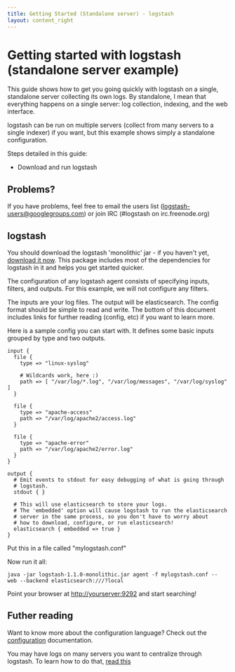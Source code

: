 ```yaml
---
title: Getting Started (Standalone server) - logstash
layout: content_right
---
```

# Getting started with logstash (standalone server example)

This guide shows how to get you going quickly with logstash on a single,
standalone server collecting its own logs. By standalone, I mean that
everything happens on a single server: log collection, indexing, and the web
interface.

logstash can be run on multiple servers (collect from many servers to a single
indexer) if you want, but this example shows simply a standalone configuration.

Steps detailed in this guide:

* Download and run logstash

## Problems?

If you have problems, feel free to email the users list
(logstash-users@googlegroups.com) or join IRC (#logstash on irc.freenode.org)

## logstash

You should download the logstash 'monolithic' jar - if you haven't yet, [download it now](http://semicomplete.com/files/logstash/logstash-1.1.0-monolithic.jar). This package includes most
of the dependencies for logstash in it and helps you get started quicker.

The configuration of any logstash agent consists of specifying inputs, filters,
and outputs. For this example, we will not configure any filters.

The inputs are your log files. The output will be elasticsearch. The config
format should be simple to read and write. The bottom of this document includes
links for further reading (config, etc) if you want to learn more.

Here is a sample config you can start with. It defines some basic inputs
grouped by type and two outputs.

    input {
      file {
        type => "linux-syslog"

        # Wildcards work, here :)
        path => [ "/var/log/*.log", "/var/log/messages", "/var/log/syslog" ]
      }

      file {
        type => "apache-access"
        path => "/var/log/apache2/access.log"
      }

      file {
        type => "apache-error"
        path => "/var/log/apache2/error.log"
      }
    }

    output {
      # Emit events to stdout for easy debugging of what is going through
      # logstash.
      stdout { }

      # This will use elasticsearch to store your logs.
      # The 'embedded' option will cause logstash to run the elasticsearch
      # server in the same process, so you don't have to worry about
      # how to download, configure, or run elasticsearch!
      elasticsearch { embedded => true }
    }

Put this in a file called "mylogstash.conf"

Now run it all:

    java -jar logstash-1.1.0-monolithic.jar agent -f mylogstash.conf -- web --backend elasticsearch:///?local

Point your browser at <http://yourserver:9292> and start searching!

## Futher reading

Want to know more about the configuration language? Check out the
[configuration](../configuration) documentation.

You may have logs on many servers you want to centralize through logstash. To
learn how to do that, [read this](getting-started-centralized)
